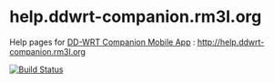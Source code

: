 # help.ddwrt-companion.rm3l.org

Help pages for [DD-WRT Companion Mobile App](http://ddwrt-companion.rm3l.org) : http://help.ddwrt-companion.rm3l.org

[![Build Status](https://travis-ci.org/rm3l/help.ddwrt-companion.rm3l.org.svg?branch=master)](https://travis-ci.org/rm3l/help.ddwrt-companion.rm3l.org)
